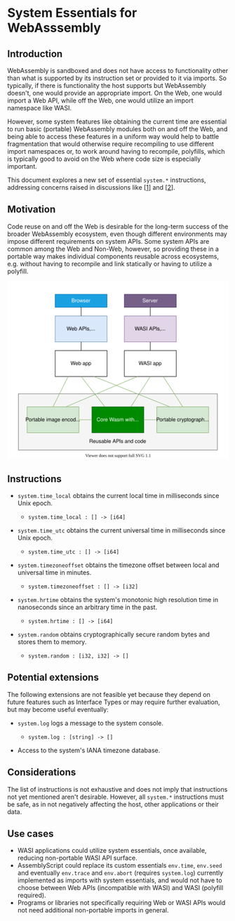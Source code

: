 # System Essentials for WebAsssembly

## Introduction

WebAssembly is sandboxed and does not have access to functionality other than what is supported by its instruction set or provided to it via imports. So typically, if there is functionality the host supports but WebAssembly doesn't, one would provide an appropriate import. On the Web, one would import a Web API, while off the Web, one would utilize an import namespace like WASI.

However, some system features like obtaining the current time are essential to run basic (portable) WebAssembly modules both on and off the Web, and being able to access these features in a uniform way would help to battle fragmentation that would otherwise require recompiling to use different import namespaces or, to work around having to recompile, polyfills, which is typically good to avoid on the Web where code size is especially important.

This document explores a new set of essential `system.*` instructions, addressing concerns raised in discussions like [[1](https://github.com/WebAssembly/WASI/issues/401)] and [[2](https://github.com/WebAssembly/design/issues/1407)].

## Motivation

Code reuse on and off the Web is desirable for the long-term success of the broader WebAssembly ecosystem, even though different environments may impose different requirements on system APIs. Some system APIs are common among the Web and Non-Web, however, so providing these in a portable way makes individual components reusable across ecosystems, e.g. without having to recompile and link statically or having to utilize a polyfill.

<p align="center">
  <img src="./code-reuse.svg" alt="Code reuse" />
</p>

## Instructions

* `system.time_local` obtains the current local time in milliseconds since Unix epoch.
  * `system.time_local : [] -> [i64]`

* `system.time_utc` obtains the current universal time in milliseconds since Unix epoch.
  * `system.time_utc : [] -> [i64]`

* `system.timezoneoffset` obtains the timezone offset between local and universal time in minutes.
  * `system.timezoneoffset : [] -> [i32]`

* `system.hrtime` obtains the system's monotonic high resolution time in nanoseconds since an arbitrary time in the past.
  * `system.hrtime : [] -> [i64]`

* `system.random` obtains cryptographically secure random bytes and stores them to memory.
  * `system.random : [i32, i32] -> []`

## Potential extensions

The following extensions are not feasible yet because they depend on future features such as Interface Types or may require further evaluation, but may become useful eventually:

* `system.log` logs a message to the system console.
  * `system.log : [string] -> []`

* Access to the system's IANA timezone database.

## Considerations

The list of instructions is not exhaustive and does not imply that instructions not yet mentioned aren't desirable. However, all `system.*` instructions must be safe, as in not negatively affecting the host, other applications or their data.

## Use cases

* WASI applications could utilize system essentials, once available, reducing non-portable WASI API surface.
* AssemblyScript could replace its custom essentials `env.time`, `env.seed` and eventually `env.trace` and `env.abort` (requires `system.log`) currently implemented as imports with system essentials, and would not have to choose between Web APIs (incompatible with WASI) and WASI (polyfill required).
* Programs or libraries not specifically requiring Web or WASI APIs would not need additional non-portable imports in general.
